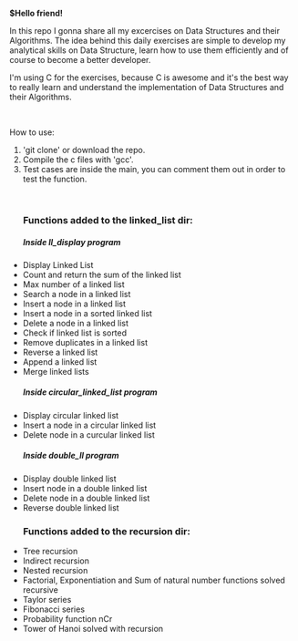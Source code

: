 <strong>$Hello friend!</strong> <br>

In this repo I gonna share all my excercises on Data Structures and their Algorithms.
The idea behind this daily exercises are simple to develop my analytical skills on Data Structure, learn how to use them efficiently and of course to become a better developer.
<br>


I'm using C for the exercises, because C is awesome and it's the best way to really learn and understand the implementation of Data Structures and their Algorithms. 

<br>

How to use:

1. 'git clone' or download the repo.
2. Compile the c files with 'gcc'.
3. Test cases are inside the main, you can comment them out in order to test the function.

<br>

<ul>
  <h3>Functions added to the linked_list dir:</h3>
  <h5>Inside ll_display program</h5>
  <li>Display Linked List</li>
  <li>Count and return the sum of the linked list</li>
  <li>Max number of a linked list</li>
  <li>Search a node in a linked list</li>
  <li>Insert a node in a linked list</li>
  <li>Insert a node in a sorted linked list</li>
  <li>Delete a node in a linked list</li>
  <li>Check if linked list is sorted</li>
  <li>Remove duplicates in a linked list</li>
  <li>Reverse a linked list</li>
  <li>Append a linked list</li>
  <li>Merge linked lists</li>
  <p></p>
  <h5>Inside circular_linked_list program</h5>
  <li>Display circular linked list</li>
  <li>Insert a node in a circular linked list</li>
  <li>Delete node in a curcular linked list</li>
  <h5>Inside double_ll program</h5>
  <li>Display double linked list</li>
  <li>Insert node in a double linked list</li>
  <li>Delete node in a double linked list</li>
  <li>Reverse double linked list</li>
</ul>

<ul>
  <h3>Functions added to the recursion dir:</h3>
  <li>Tree recursion</li>
  <li>Indirect recursion</li>
  <li>Nested recursion</li>
  <li>Factorial, Exponentiation and Sum of natural number functions solved recursive </li>
  <li>Taylor series</li>
  <li>Fibonacci series</li>
  <li>Probability function nCr</li>
  <li>Tower of Hanoi solved with recursion</li>
</ul>

